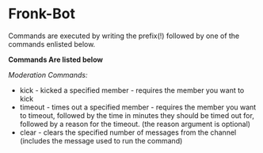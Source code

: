 # Fronk-Bot

Commands are executed by writing the prefix(!) followed by one of the commands enlisted below.

**Commands Are listed below**

*Moderation Commands:*
* kick - kicked a specified member - requires the member you want to kick
* timeout - times out a specified member - requires the member you want to timeout, followed by the time in minutes they should be timed out for, followed by a reason for the timeout. (the reason argument is optional)
* clear - clears the specified number of messages from the channel (includes the message used to run the command)
